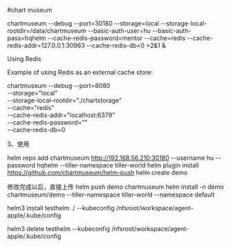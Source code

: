#chart museum

chartmuseum --debug --port=30180 --storage=local --storage-local-rootdir=/data/chartmuseum --basic-auth-user=hu --basic-auth-pass=hqhelm --cache-redis-password=mentor --cache=redis --cache-redis-addr=127.0.0.1:30963 --cache-redis-db=0 >2&1 &


Using Redis

Example of using Redis as an external cache store:

chartmuseum --debug --port=8080 \
  --storage="local" \
  --storage-local-rootdir="./chartstorage" \
  --cache="redis" \
  --cache-redis-addr="localhost:6379" \
  --cache-redis-password="" \
  --cache-redis-db=0


3、使用

helm repo add  chartmuseum  http://192.168.56.210:30180 --username hu --password hqhelm --tiller-namespace tiller-world
helm plugin install https://github.com/chartmuseum/helm-push
helm  create  demo

修改完成以后，直接上传
helm push  demo  chartmuseum
helm  install -n demo  chartmuseum/demo   --tiller-namespace  tiller-world  --namespace default



helm3 install testhelm ./ --kubeconfig /nfsroot/workspace/agent-apple/.kube/config 

helm3 delete testhelm  --kubeconfig /nfsroot/workspace/agent-apple/.kube/config


